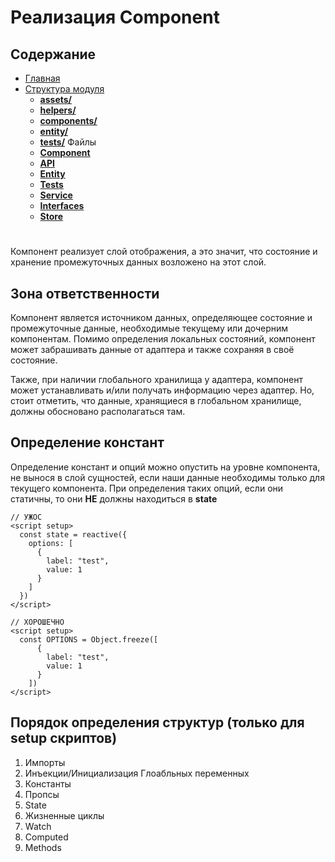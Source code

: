# **Реализация Component**

## **Содержание**

- [Главная](README.md)
- [Структура модуля](../directories/README.md)
  - [**assets/**](../directories/assets.md)
  - [**helpers/**](../directories/helpers.md)
  - [**components/**](../directories/components.md)
  - [**entity/**](../directories/entity.md)
  - [**tests/**](../directories/tests.md)
Файлы
  - [**Component**](component.md)
  - [**API**](api.md)
  - [**Entity**](entity.md)
  - [**Tests**](tests.md)
  - [**Service**](service.md)
  - [**Interfaces**](interfaces.md)
  - [**Store**](store.md)

#

Компонент реализует слой отображения, а это значит, что состояние и хранение промежуточных данных возложено на этот слой.

## **Зона ответственности**

Компонент является источником данных, определяющее состояние и промежуточные данные, необходимые текущему или дочерним компонентам. Помимо определения локальных состояний, компонент может забрашивать данные от адаптера и также сохраняя в своё состояние.

Также, при наличии глобального хранилища у адаптера, компонент может устанавливать и/или получать информацию через адаптер. Но, стоит отметить, что данные, хранящиеся в глобальном хранилище, должны обосновано располагаться там.

## **Определение констант**

Определение констант и опций можно опустить на уровне компонента, не вынося в слой сущностей, если наши данные необходимы только для текущего компонента. При определения таких опций, если они статичны, то они **НЕ** должны находиться в **state**

```vue
// УЖОС
<script setup>
  const state = reactive({
    options: [
      {
        label: "test",
        value: 1
      }
    ]
  })
</script>

// ХОРОШЕЧНО
<script setup>
  const OPTIONS = Object.freeze([
      {
        label: "test",
        value: 1
      }
    ])
</script>
```

## Порядок определения структур (только для setup скриптов)

1. Импорты
2. Инъекции/Инициализация Глоабльных переменных
3. Константы
3. Пропсы
4. State
5. Жизненные циклы
6. Watch
7. Computed
8. Methods